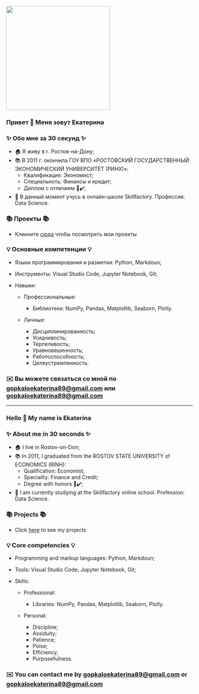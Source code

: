 <div id="header" align="left">
  <img src="https://media.giphy.com/media/xHEedlMz9S5K76n1lv/giphy.gif" width="280"/>
</div>

### Привет 👋 Меня зовут Екатерина

### ✨ Обо мне за 30 секунд ✨ 

* 🏠 Я живу в г. Ростов-на-Дону;
* 📚 В 2011 г. окончила ГОУ ВПО «РОСТОВСКИЙ ГОСУДАРСТВЕННЫЙ ЭКОНОМИЧЕСКИЙ УНИВЕРСИТЕТ (РИНХ)»:
  - Квалификация: Экономист;
  - Специальноть: Финансы и кредит;
  - Диплом с отличием 📕✔️;
* 🧠 В данный момент учусь в онлайн-школе Skillfactory. Профессия: Data Science.

### 📚 Проекты 📚

* Кликните [сюда](https://github.com/Ekaterina-1989/SF_Data_Science) чтобы посмотреть мои проекты

### 💡 Основные компетенции 💡
- Языки программирования и разметки: Python, Markdoun;
- Инструменты: Visual Studio Code, Jupyter Notebook, Git;
- Навыки:
  
    * Профессиональные:
      - Библиотеки: NumPy, Pandas, Matplotlib, Seaborn, Plotly.
          
    * Личные:
      - Дисциплинированность;
      - Усидчивость;
      - Терпеливость;
      - Уравновешенность;
      - Работоспособность;
      - Целеустремленность.

### ✉️ Вы можете связаться со мной по gopkaloekaterina89@gmail.com или gopkaloekaterina89@gmail.com

---

### Hello 👋 My name is Ekaterina

### ✨ About me in 30 seconds ✨ 

* 🏠 I live in Rostov-on-Don;
* 📚 In 2011, I graduated from the ROSTOV STATE UNIVERSITY of ECONOMICS (RINH):
  - Qualification: Economist;
  - Speciality: Finance and Credit;
  - Degree with honors 📕✔️;
* 🧠 I am currently studying at the Skillfactory online school. Profession: Data Science.

### 📚 Projects 📚

* Click [here](https://github.com/Ekaterina-1989/SF_Data_Science) to see my projects

### 💡 Core competencies 💡
- Programming and markup languages: Python, Markdoun;
- Tools: Visual Studio Code, Jupyter Notebook, Git;
- Skills:
  
    * Professional:
      - Libraries: NumPy, Pandas, Matplotlib, Seaborn, Plotly.
          
    * Personal:
      - Discipline;
      - Assiduity;
      - Patience;
      - Poise;
      - Efficiency;
      - Purposefulness.

### ✉️ You can contact me by gopkaloekaterina89@gmail.com or gopkaloekaterina89@gmail.com
